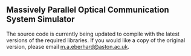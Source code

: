 ## Massively Parallel Optical Communication System Simulator

The source code is currently being updated to compile with the latest versions of the required libraries. If you would like a copy of the original version, please email m.a.eberhard@aston.ac.uk.
